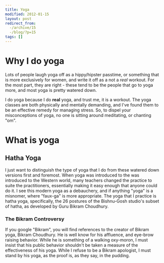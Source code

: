 ```yaml
---
title: Yoga
modified: 2012-01-15
layout: post
redirect_from:
  -/archive/15
  -/blog/?p=15
tags: []
---
```



Why I do yoga
=============

Lots of people laugh yoga off as a hippy/hipster passtime, or something that is more exclusively for women, and write it off as a not a *real* workout. For the most part, they are right - these tend to be the people that go to yoga more, and most yoga is pretty watered down.

I do yoga because I do **real** yoga, and trust me, it is a workout. The yoga classes are both physically and mentally demanding, and I've found them to be an effective remedy for managing stress. So, to dispel your misconceptions of yoga, no one is sitting around meditating, or chanting "om".

What is yoga
============

Hatha Yoga
----------

I just want to distinguish the type of yoga that I do from these watered down versions first and foremost. When yoga was introduced to the was introduced to the Western world, many teachers changed the practice to suite the practitioners, essentially making it easy enough that anyone could do it. I see this modern yoga as a debauchery, and if anything "yoga" is a misnomer, where "faux-ga" is more appropriate. The yoga that I practice is hatha yoga, specifically, the 26 postures of the Bishnu-Gosh studio's subset of hatha, as developed by Guru Bikram Choudhury.

### The Bikram Controversy

If you google "Bikram", you will find references to the creator of Bikram yoga, Bikram Choudhury. He is well know for his affluence, and eye-brow raising behavior. While he is something of a walking oxy-moron, I must insist that his public behavior shouldn't be taken a measure of the effectiveness of his yoga. While I refuse to be a Bikram apologist, I must stand by his yoga, as the proof is, as they say, in the pudding.
